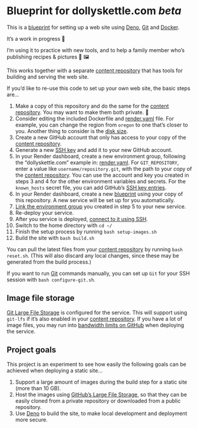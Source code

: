 # Blueprint for dollyskettle.com _beta_

This is a [blueprint](https://render.com/docs/infrastructure-as-code) for setting up a web site using [Deno](https://deno.land), [Git](https://git-scm.com) and [Docker](https://www.docker.com).

It’s a work in progress 🚧

I’m using it to practice with new tools, and to help a family member who’s publishing recipes & pictures 🍎 🖼

This works together with a separate [content repository](https://github.com/jimthoburn/dollyskettle.com) that has tools for building and serving the web site.

If you’d like to re-use this code to set up your own web site, the basic steps are…

1. Make a copy of this repository and do the same for the [content repository](https://github.com/jimthoburn/dollyskettle.com). You may want to make them both private. 🔐
2. Consider editing the included Dockerfile and [render.yaml](render.yaml) file. For example, you can change the region from `oregon` to one that’s closer to you. Another thing to consider is the [disk size](https://render.com/docs/disks).
3. Create a new GitHub account that only has access to your copy of the [content repository](https://github.com/jimthoburn/dollyskettle.com).
4. Generate a new [SSH key](https://docs.github.com/en/authentication/connecting-to-github-with-ssh) and add it to your new GitHub account.
5. In your Render dashboard, create a new environment group, following the “dollyskettle.com” example in: [render.yaml](render.yaml). For `GIT_REPOSITORY`, enter a value like `username/repository.git`, with the path to your copy of the [content repository](https://github.com/jimthoburn/dollyskettle.com). You can use the account and key you created in steps 3 and 4 for the other environment variables and secrets. For the `known_hosts` secret file, you can add GitHub’s [SSH key entries](https://docs.github.com/en/authentication/keeping-your-account-and-data-secure/githubs-ssh-key-fingerprints).
6. In your Render dashboard, create a new [blueprint](https://render.com/docs/infrastructure-as-code) using your copy of this repository. A new service will be set up for you automatically.
7. [Link the environment group](https://docs.render.com/configure-environment-variables#linking-a-group-to-a-service) you created in step 5 to your new service.
8. Re-deploy your service.
9. After you service is deployed, [connect to it using SSH](https://docs.render.com/ssh).
10. Switch to the home directory with `cd ~/`
11. Finish the setup process by running `bash setup-images.sh`
12. Build the site with `bash build.sh`

You can pull the latest files from your [content repository](https://github.com/jimthoburn/dollyskettle.com) by running `bash reset.sh`. (This will also discard any local changes, since these may be generated from the build process.)

If you want to run [Git](https://git-scm.com) commands manually, you can set up `Git` for your SSH session with `bash configure-git.sh`.

## Image file storage

[Git Large File Storage](https://git-lfs.github.com/) is configured for the service. This will support using `git-lfs` if it’s also enabled in your [content repository](https://github.com/jimthoburn/dollyskettle.com). If you have a lot of image files, you may run into [bandwidth limits on GitHub](https://docs.github.com/en/repositories/working-with-files/managing-large-files/about-storage-and-bandwidth-usage) when deploying the service.

## Project goals

This project is an experiment to see how easily the following goals can be achieved when deploying a static site…

1. Support a large amount of images during the build step for a static site (more than 10 GB).
2. Host the images using [GitHub’s Large File Storage](https://docs.github.com/en/repositories/working-with-files/managing-large-files/about-git-large-file-storage), so that they can be easily cloned from a private repository or downloaded from a public repository.
3. Use [Deno](https://deno.com) to build the site, to make local development and deployment more secure.

